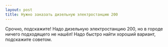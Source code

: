 ```yaml
---
layout: post 
title: Нужно заказать дизельную электростанцию 200 
--- 
```

Срочно, подскажите! Надо дизельную электростанцию 200, но в городе ничего подходящего не нашёл! Надо быстро найти хороший вариант, подскажите советом.